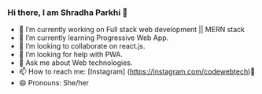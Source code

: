 ### Hi there, I am Shradha Parkhi 👋



- 🔭 I’m currently working on Full stack web development || MERN stack
- 🌱 I’m currently learning Progressive Web App.
- 👯 I’m looking to collaborate on react.js.
- 🤔 I’m looking for help with PWA.
- 💬 Ask me about Web technologies.
- 📫 How to reach me: [Instagram] (https://instagram.com/codewebtech)🤩
- 😄 Pronouns: She/her



